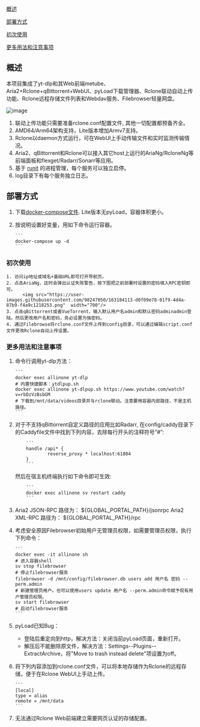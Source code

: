 [概述](#概述)

[部署方式](#部署方式)

[初次使用](#初次使用)  

[更多用法和注意事项](#更多用法和注意事项)  

## 概述

本项目集成了yt-dlp和其Web前端metube、Aria2+Rclone+qBittorrent+WebUI、pyLoad下载管理器、Rclone联动自动上传功能、Rclone远程存储文件列表和Webdav服务、Filebrowser轻量网盘。

![image](https://user-images.githubusercontent.com/98247050/170441806-1d6fd4f4-d1e3-479f-9893-13f1a3e03433.png)

 1. 联动上传功能只需要准备rclone.conf配置文件, 其他一切配置都预备齐全。
 2. AMD64/Arm64架构支持，Lite版本增加Armv7支持。
 3. Rclone以daemon方式运行，可在WebUI上手动传输文件和实时监测传输情况。
 4. Aria2、qBittorrent和Rclone可以接入其它host上运行的AriaNg/RcloneNg等前端面板和flexget/Radarr/Sonarr等应用。
 5. 基于 [runit](http://smarden.org/runit/index.html) 的进程管理，每个服务可以独立启停。
 6. log目录下有每个服务独立日志。

## 部署方式

 1. 下载[docker-compose文件](https://raw.githubusercontent.com/wy580477/Leech-AIO-APP-EX/container/docker-compose.yml). Lite版本无pyLoad，容器体积更小。
 2. 按说明设置好变量，用如下命令运行容器。

        ```
        docker-compose up -d
        ```

### 初次使用

    1. 访问ip地址或域名+基础URL即可打开导航页。
    2. 点击AriaNg，这时会弹出认证失败警告，按下图把之前部署时设置的密码填入RPC密钥即可。
          <img src="https://user-images.githubusercontent.com/98247050/163184113-d0f09e78-01f9-4d4a-87b9-f4a9c1218253.png"  width="700"/>
    3. 点击qBittorrent或者VueTorrent，输入默认用户名admin和默认密码adminadmin登陆。然后更改用户名和密码，务必设置为强密码。
    4. 通过Filebrowse将rclone.conf文件上传到config目录，可以通过编辑script.conf文件更改Rclone自动上传设置。

### 更多用法和注意事项

 1. 命令行调用yt-dlp方法：

        ```
        docker exec allinone yt-dlp
        # 内置快捷脚本：ytdlpup.sh  
        docker exec allinone yt-dlpup.sh https://www.youtube.com/watch?v=rbDzVzBsbGM
        # 下载到/mnt/data/videos目录并与rclone联动。注意要用容器内部路径，不是主机路径。
        ```
 2. 对于不支持qBittorrent自定义路径的应用比如Radarr, 在config/caddy目录下的Caddyfile文件中找到下列内容，去除每行开头的注释符号“#”:

            ```
            handle /api* {       
                    reverse_proxy * localhost:61804
            }
            ```
    然后在宿主机终端执行如下命令即可生效:

            ```
            docker exec allinone sv restart caddy
            ```
 3. Aria2 JSON-RPC 路径为： ${GLOBAL_PORTAL_PATH}/jsonrpc
    Aria2 XML-RPC 路径为： ${GLOBAL_PORTAL_PATH}/rpc
 4. 考虑安全原因Filebrowser初始用户无管理员权限，如需要管理员权限，执行下列命令：

        ```
        docker exec -it allinone sh
        # 进入容器shell
        sv stop filebrowser
        # 停止filebrowser服务
        filebrowser -d /mnt/config/filebrowser.db users add 用户名 密码 --perm.admin
        # 新建管理员用户。也可以使用users update 用户名 --perm.admin命令赋予现有用户管理员权限。
        sv start filebrowser
        # 启动filebrowser服务
        ```
 5. pyLoad已知Bug：
    - 登陆后重定向到http，解决方法：关闭当前pyLoad页面，重新打开。
    - 解压后不能删除原文件，解决方法：Settings--Plugins--ExtractArchive，将"Move to trash instead delete"项设置为off。
 6. 将下列内容添加到rclone.conf文件，可以将本地存储作为Rclone的远程存储，便于在Rclone WebUI上手动上传。

        ```
        [local]
        type = alias
        remote = /mnt/data
        ```

 7. 无法通过Rclone Web前端建立需要网页认证的存储配置。